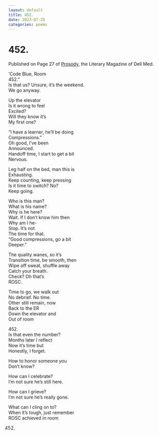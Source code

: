 ```yaml
---
layout: default
title: 452.
date: 2023-07-25
categories: poems
---
```


# 452.
Published on Page 27 of [Prosody](https://issuu.com/dellmedschool/docs/prosody-magazine-official-4.6.24-edit), the Literary Magazine of Dell Med.

‘Code Blue, Room\
452.”\
Is that us? Unsure, it’s the weekend.\
We go anyway.

Up the elevator\
Is it wrong to feel\
Excited?\
Will they know it’s\
My first one?

“I have a learner, he’ll be doing\
Compressions.”\
Oh good, I’ve been\
Announced.\
Handoff time, I start to get a bit\
Nervous.

Leg half on the bed, man this is\
Exhausting.\
Keep counting, keep pressing\
Is it time to switch? No?\
Keep going.

Who is this man?\
What is his name?\
Why is he here?\
Wait. If I don’t know him then\
Why am I he-\
Stop. It’s not\
The time for that.\
“Good compressions, go a bit\
Deeper.”

The quality wanes, so it’s\
Transition time, be smooth, then\
Wipe off sweat, shuffle away\
Catch your breath.\
Check? Oh that’s\
ROSC.

Time to go, we walk out\
No debrief. No time.\
Other still remain, now\
Back to the ER\
Down the elevator and\
Out of room 

452.\
Is that even the number?\
Months later I reflect\
Now it’s time but\
Honestly, I forget.

How to honor someone you\
Don’t know?

How can I celebrate?\
I’m not sure he’s still here. 

How can I grieve?\
I’m not sure he’s really gone.

What can I cling on to?\
When it’s tough, just remember\
ROSC achieved in room

452.